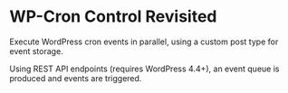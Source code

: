 # WP-Cron Control Revisited

Execute WordPress cron events in parallel, using a custom post type for event storage.

Using REST API endpoints (requires WordPress 4.4+), an event queue is produced and events are triggered.